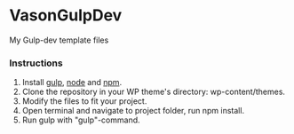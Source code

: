 # VasonGulpDev
My Gulp-dev template files

### Instructions
1. Install [gulp](http://gulpjs.com/), [node](https://nodejs.org/en/) and [npm](https://www.npmjs.com/).
2. Clone the repository in your WP theme's directory: wp-content/themes.
3. Modify the files to fit your project.
4. Open terminal and navigate to project folder, run npm install.
5. Run gulp with "gulp"-command.
